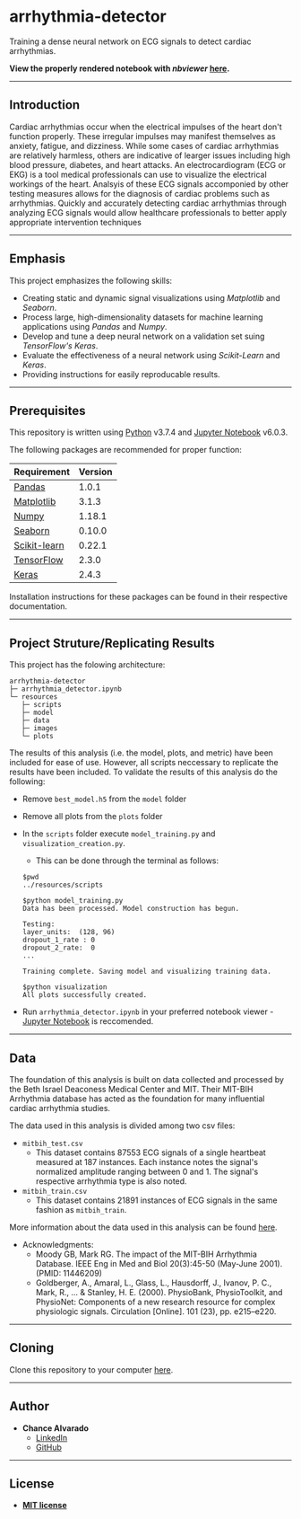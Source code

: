 # arrhythmia-detector

Training a dense neural network on ECG signals to detect cardiac arrhythmias.

**View the properly rendered notebook with *nbviewer* [here](https://nbviewer.jupyter.org/github/chance-alvarado/dementia-classifier/blob/master/arrhythmia_detector.ipynb).**

---

## Introduction

Cardiac arrhythmias occur when the electrical impulses of the heart don't function properly. These irregular impulses may manifest themselves as anxiety, fatigue, and dizziness. While some cases of cardiac arrhythmias are relatively harmless, others are indicative of learger issues including high blood pressure, diabetes, and heart attacks. An electrocardiogram (ECG or EKG) is a tool medical professionals can use to visualize the electrical workings of the heart. Analsyis of these ECG signals accomponied by other testing measures allows for the diagnosis of cardiac problems such as arrhythmias. Quickly and accurately detecting cardiac arrhythmias through analyzing ECG signals would allow healthcare professionals to better apply appropriate intervention techniques

---

## Emphasis

This project emphasizes the following skills:

- Creating static and dynamic signal visualizations using *Matplotlib* and *Seaborn*.
- Process large, high-dimensionality datasets for machine learning applications using *Pandas* and *Numpy*.
- Develop and tune a deep neural network on a validation set suing *TensorFlow's* *Keras*.
- Evaluate the effectiveness of a neural network using *Scikit-Learn* and *Keras*.
- Providing instructions for easily reproducable results.


---

## Prerequisites

This repository is written using [Python](https://www.python.org/) v3.7.4 and [Jupyter Notebook](https://jupyter-notebook.readthedocs.io/) v6.0.3. 

The following packages are recommended for proper function:

Requirement | Version
------------|--------
[Pandas](https://pandas.pydata.org/) | 1.0.1
[Matplotlib](https://matplotlib.org/) | 3.1.3
[Numpy](https://numpy.org/) | 1.18.1
[Seaborn](https://seaborn.pydata.org/) | 0.10.0
[Scikit-learn](https://scikit-learn.org/) | 0.22.1
[TensorFlow](https://www.tensorflow.org/) | 2.3.0
[Keras](https://keras.io/) | 2.4.3


Installation instructions for these packages can be found in their respective documentation.

---

## Project Struture/Replicating Results

This project has the folowing architecture:
```
arrhythmia-detector
├─ arrhythmia_detector.ipynb
└─ resources
   ├─ scripts
   ├─ model 
   ├─ data
   ├─ images
   └─ plots
```

The results of this analysis (i.e. the model, plots, and metric) have been included for ease of use. However, all scripts neccessary to replicate the results have been included. To validate the results of this analysis do the following:

- Remove `best_model.h5` from the `model` folder
- Remove all plots from the `plots` folder
- In the `scripts` folder execute `model_training.py` and `visualization_creation.py`.
  - This can be done through the terminal as follows:
  ```
  $pwd
  ../resources/scripts
  
  $python model_training.py
  Data has been processed. Model construction has begun. 

  Testing: 
  layer_units:  (128, 96) 
  dropout_1_rate : 0 
  dropout_2_rate:  0
  ...
  
  Training complete. Saving model and visualizing training data.
  
  $python visualization
  All plots successfully created.
  
  ```
  
- Run `arrhythmia_detector.ipynb` in your preferred notebook viewer - [Jupyter Notebook](https://jupyter-notebook.readthedocs.io/) is reccomended. 
 
---

## Data

The foundation of this analysis is built on data collected and processed by the Beth Israel Deaconess Medical Center and MIT. Their MIT-BIH Arrhythmia database has acted as the foundation for many influential cardiac arrhythmia studies.

The data used in this analysis is divided among two csv files:

- `mitbih_test.csv`
  - This dataset contains 87553 ECG signals of a single heartbeat measured at 187 instances. Each instance notes the signal's normalized amplitude ranging between 0 and 1. The signal's respective arrhythmia type is also noted.
- `mitbih_train.csv`
  - This dataset contains 21891 instances of ECG signals in the same fashion as `mitbih_train`.


More information about the data used in this analysis can be found [here](https://www.physionet.org/content/mitdb/1.0.0/).

- Acknowledgments:
  - Moody GB, Mark RG. The impact of the MIT-BIH Arrhythmia Database. IEEE Eng in Med and Biol 20(3):45-50 (May-June 2001). (PMID: 11446209)
  - Goldberger, A., Amaral, L., Glass, L., Hausdorff, J., Ivanov, P. C., Mark, R., ... & Stanley, H. E. (2000). PhysioBank, PhysioToolkit, and PhysioNet: Components of a new research resource for complex physiologic signals. Circulation [Online]. 101 (23), pp. e215–e220.

---

## Cloning

Clone this repository to your computer [here](https://github.com/chance-alvarado/arrhythmia-detector/).

---

## Author

- **Chance Alvarado** 
    - [LinkedIn](https://www.linkedin.com/in/chance-alvarado/)
    - [GitHub](https://github.com/chance-alvarado/)

---

## License

- **[MIT license](http://opensource.org/licenses/mit-license.php)**
